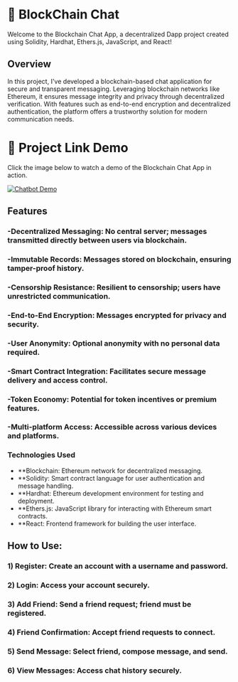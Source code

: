 # 🚀 BlockChain Chat

Welcome to the Blockchain Chat App, a decentralized Dapp project created using Solidity, Hardhat, Ethers.js, JavaScript, and React!

## Overview

In this project, I've developed a blockchain-based chat application for secure and transparent messaging. Leveraging blockchain networks like Ethereum, it ensures message integrity and privacy through decentralized verification. With features such as end-to-end encryption and decentralized authentication, the platform offers a trustworthy solution for modern communication needs.

# 🎥 Project Link Demo

Click the image below to watch a demo of the Blockchain Chat App in action.

[![Chatbot Demo](https://drive.google.com/file/d/1mxbCrjOU4MEvqfU3teFSuXBLJqan_571/view?usp=sharing)](https://drive.google.com/file/d/1VHweO4YnGVVgfZepl390D3S7swpT3zSx/view?usp=sharing)

## Features


### -Decentralized Messaging: No central server; messages transmitted directly between users via blockchain.

### -Immutable Records: Messages stored on blockchain, ensuring tamper-proof history.

### -Censorship Resistance: Resilient to censorship; users have unrestricted communication.

### -End-to-End Encryption: Messages encrypted for privacy and security.

### -User Anonymity: Optional anonymity with no personal data required.

### -Smart Contract Integration: Facilitates secure message delivery and access control.

### -Token Economy: Potential for token incentives or premium features.

### -Multi-platform Access: Accessible across various devices and platforms.

### Technologies Used

- **Blockchain: Ethereum network for decentralized messaging.
- **Solidity: Smart contract language for user authentication and message handling.
- **Hardhat: Ethereum development environment for testing and deployment.
- **Ethers.js: JavaScript library for interacting with Ethereum smart contracts.
- **React: Frontend framework for building the user interface.
  
## How to Use:

### 1) Register: Create an account with a username and password.

### 2) Login: Access your account securely.

### 3) Add Friend: Send a friend request; friend must be registered.

### 4) Friend Confirmation: Accept friend requests to connect.

### 5) Send Message: Select friend, compose message, and send.

### 6) View Messages: Access chat history securely.


  
